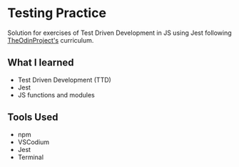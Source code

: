 # Testing Practice
Solution for exercises of Test Driven Development in JS using Jest following [TheOdinProject's](theodinproject.com) curriculum.

## What I learned
- Test Driven Development (TTD)
- Jest
- JS functions and modules

## Tools Used
- npm
- VSCodium
- Jest
- Terminal
